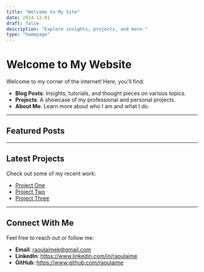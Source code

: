 ```yaml
---
title: "Welcome to My Site"
date: 2024-12-01
draft: false
description: "Explore insights, projects, and more."
type: "homepage"
---
```


# Welcome to My Website

Welcome to my corner of the internet! Here, you'll find:

- **Blog Posts**: Insights, tutorials, and thought pieces on various topics.
- **Projects**: A showcase of my professional and personal projects.
- **About Me**: Learn more about who I am and what I do.

---

## Featured Posts

---

## Latest Projects

Check out some of my recent work:

- [Project One](#)
- [Project Two](#)
- [Project Three](#)

---

## Connect With Me

Feel free to reach out or follow me:

- **Email**: raoulaimek@gmail.com
- **LinkedIn**: https://www.linkedin.com/in/raoulaime
- **GitHub**: https://www.github.com/raoulaime
